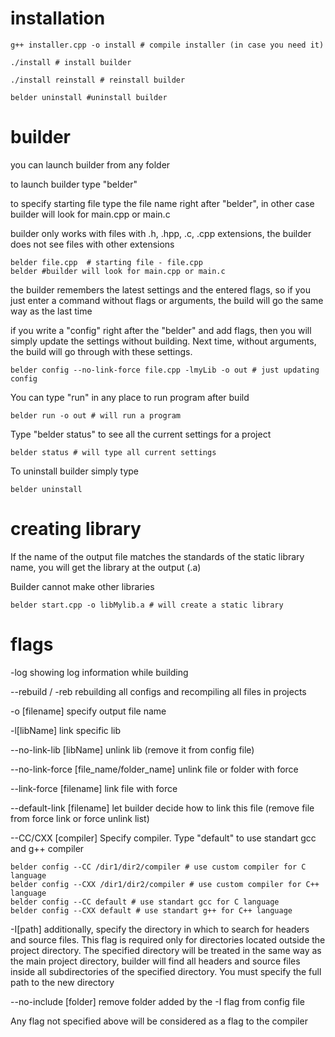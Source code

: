 # installation
```
g++ installer.cpp -o install # compile installer (in case you need it)
```

```
./install # install builder
```

```
./install reinstall # reinstall builder 
```

```
belder uninstall #uninstall builder
```
# builder
you can launch builder from any folder

to launch builder type "belder"

to specify starting file type the file name right after "belder", in other case builder will look for main.cpp or main.c

builder only works with files with .h, .hpp, .c, .cpp extensions, the builder does not see files with other extensions
```
belder file.cpp  # starting file - file.cpp
belder #builder will look for main.cpp or main.c
```
the builder remembers the latest settings and the entered flags, so if you just enter a command without flags or arguments, the build will go the same way as the last time

if you write a "config" right after the "belder" and add flags, then you will simply update the settings without building. Next time, without arguments, the build will go through with these settings.
``` 
belder config --no-link-force file.cpp -lmyLib -o out # just updating config
```
You can type "run" in any place to run program after build
```
belder run -o out # will run a program
```
Type "belder status" to see all the current settings for a project
```
belder status # will type all current settings
```
To uninstall builder simply type
```
belder uninstall
```
# creating library
If the name of the output file matches the standards of the static library name, you will get the library at the output (.a)

Builder cannot make other libraries

```
belder start.cpp -o libMylib.a # will create a static library
```
# flags
-log showing log information while building

--rebuild / -reb rebuilding all configs and recompiling all files in projects

-o [filename] specify output file name

-l[libName] link specific lib

--no-link-lib [libName] unlink lib (remove it from config file)

--no-link-force [file_name/folder_name] unlink file or folder with force

--link-force [filename] link file with force

--default-link [filename] let builder decide how to link this file (remove file from force link or force unlink list)

--CC/CXX [compiler] Specify compiler. Type "default" to use standart gcc and g++ compiler

```
belder config --CC /dir1/dir2/compiler # use custom compiler for C language
belder config --CXX /dir1/dir2/compiler # use custom compiler for C++ language
belder config --CC default # use standart gcc for C language
belder config --CXX default # use standart g++ for C++ language
```

-I[path] additionally, specify the directory in which to search for headers and source files. This flag is required only for directories located outside the project directory. The specified directory will be treated in the same way as the main project directory, builder will find all headers and source files inside all subdirectories of the specified directory. You must specify the full path to the new directory

--no-include [folder] remove folder added by the -I flag from config file

Any flag not specified above will be considered as a flag to the compiler